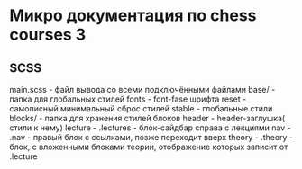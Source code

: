 # Микро документация по chess courses 3

## SCSS
main.scss       - файл вывода со всеми подключёнными файлами
base/           - папка для глобальных стилей
  fonts           - font-fase шрифта
  reset           - самописный минимальный сброс стилей
  stable          - глобальные стили
blocks/         - папка для хранения стилей блоков
  header          - header-заглушка( стили к нему)
  lecture         - .lectures - блок-сайдбар справа с лекциями
  nav             - .nav - правый блок с ссылками, позже переходит вверх
  theory          - .theory - блок, с вложенными блоками теории, отображение которых записит от .lecture






